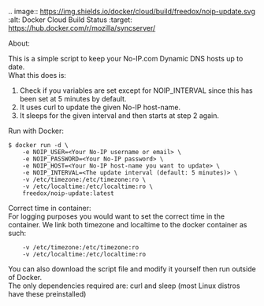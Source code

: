    .. image:: https://img.shields.io/docker/cloud/build/freedox/noip-update.svg   :alt: Docker Cloud Build Status
   :target: https://hub.docker.com/r/mozilla/syncserver/ 

About:

This is a simple script to keep your No-IP.com Dynamic DNS hosts up to date. \
What this does is:

1. Check if you variables are set except for NOIP_INTERVAL since this has been set at 5 minutes by default.
2. It uses curl to update the given No-IP host-name.
3. It sleeps for the given interval and then starts at step 2 again.

Run with Docker:

````
$ docker run -d \
	-e NOIP_USER=<Your No-IP username or email> \
	-e NOIP_PASSWORD=<Your No-IP password> \
	-e NOIP_HOST=<Your No-IP host-name you want to update> \
	-e NOIP_INTERVAL=<The update interval (default: 5 minutes)> \
	-v /etc/timezone:/etc/timezone:ro \
	-v /etc/localtime:/etc/localtime:ro \
	freedox/noip-update:latest
````

Correct time in container: \
For logging purposes you would want to set the correct time in the container.
We link both timezone and localtime to the docker container as such:
````
	-v /etc/timezone:/etc/timezone:ro 
	-v /etc/localtime:/etc/localtime:ro 
````

You can also download the script file and modify it yourself then run outside of Docker. \
The only dependencies required are: curl and sleep (most Linux distros have these preinstalled)
